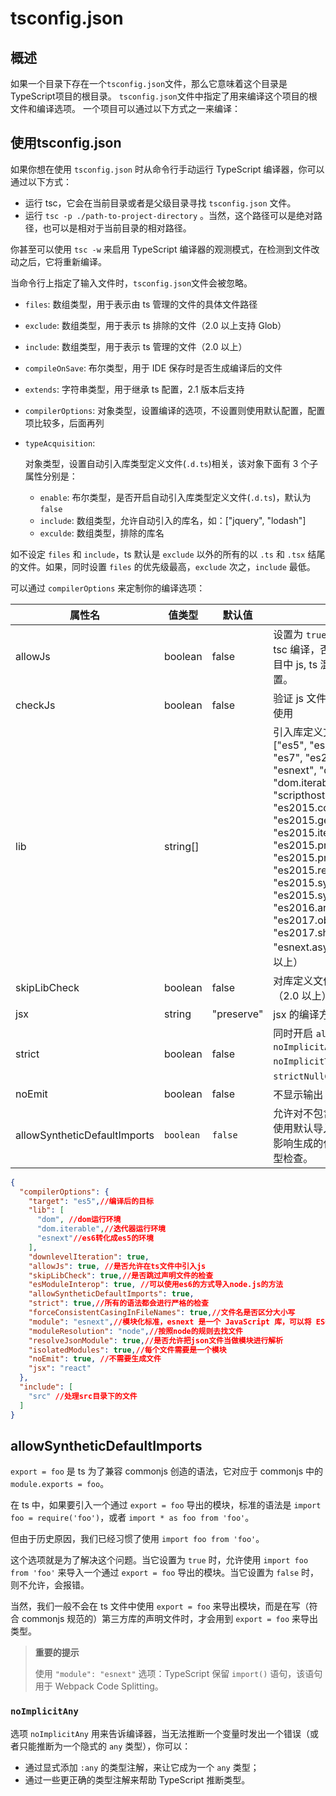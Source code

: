 # tsconfig.json

## 概述

如果一个目录下存在一个`tsconfig.json`文件，那么它意味着这个目录是TypeScript项目的根目录。 `tsconfig.json`文件中指定了用来编译这个项目的根文件和编译选项。 一个项目可以通过以下方式之一来编译：

## 使用tsconfig.json

如果你想在使用 `tsconfig.json` 时从命令行手动运行 TypeScript 编译器，你可以通过以下方式：

- 运行 tsc，它会在当前目录或者是父级目录寻找 `tsconfig.json` 文件。
- 运行 `tsc -p ./path-to-project-directory` 。当然，这个路径可以是绝对路径，也可以是相对于当前目录的相对路径。

你甚至可以使用 `tsc -w` 来启用 TypeScript 编译器的观测模式，在检测到文件改动之后，它将重新编译。

当命令行上指定了输入文件时，`tsconfig.json`文件会被忽略。

- `files`: 数组类型，用于表示由 ts 管理的文件的具体文件路径

- `exclude`: 数组类型，用于表示 ts 排除的文件（2.0 以上支持 Glob）

- `include`: 数组类型，用于表示 ts 管理的文件（2.0 以上）

- `compileOnSave`: 布尔类型，用于 IDE 保存时是否生成编译后的文件

- `extends`: 字符串类型，用于继承 ts 配置，2.1 版本后支持

- `compilerOptions`: 对象类型，设置编译的选项，不设置则使用默认配置，配置项比较多，后面再列

- `typeAcquisition`: 

  对象类型，设置自动引入库类型定义文件(`.d.ts`)相关，该对象下面有 3 个子属性分别是：

  - `enable`: 布尔类型，是否开启自动引入库类型定义文件(`.d.ts`)，默认为 `false`
  - `include`: 数组类型，允许自动引入的库名，如：["jquery", "lodash"]
  - `exculde`: 数组类型，排除的库名

如不设定 `files` 和 `include`，ts 默认是 `exclude` 以外的所有的以 `.ts` 和 `.tsx` 结尾的文件。如果，同时设置 `files` 的优先级最高，`exclude` 次之，`include` 最低。

可以通过 `compilerOptions` 来定制你的编译选项：

| 属性名                       | 值类型    | 默认值     | 描述                                                         |
| ---------------------------- | --------- | ---------- | ------------------------------------------------------------ |
| allowJs                      | boolean   | false      | 设置为 `true` 时，js 文件会被 tsc 编译，否则不会。一般在项目中 js, ts 混合开发时需要设置。 |
| checkJs                      | boolean   | false      | 验证 js 文件，与 `allowJs` 一同使用                          |
| lib                          | string[]  |            | 引入库定义文件，可以是["es5", "es6", "es2015", "es7", "es2016", "es2017", "esnext", "dom", "dom.iterable", "webworker", "scripthost", "es2015.core", "es2015.collection", "es2015.generator", "es2015.iterable", "es2015.promise", "es2015.proxy", "es2015.reflect", "es2015.symbol", "es2015.symbol.wellknown", "es2016.array.include", "es2017.object", "es2017.sharedmemory", "esnext.asynciterable"]（2.0 以上） |
| skipLibCheck                 | boolean   | false      | 对库定义文件跳过类型检查（2.0 以上）                         |
| jsx                          | string    | "preserve" | jsx 的编译方式                                               |
| strict                       | boolean   | false      | 同时开启 `alwaysStrict`, `noImplicitAny`, `noImplicitThis` 和 `strictNullChecks` (2.3 以上) |
| noEmit                       | boolean   | false      | 不显示输出                                                   |
| allowSyntheticDefaultImports | `boolean` | `false`    | 允许对不包含默认导出的模块使用默认导入。这个选项不会影响生成的代码，只会影响类型检查。 |

```json
{
  "compilerOptions": {
    "target": "es5",//编译后的目标
    "lib": [
      "dom", //dom运行环境
      "dom.iterable",//迭代器运行环境
      "esnext"//es6转化成es5的环境
    ],
    "downlevelIteration": true,
    "allowJs": true, //是否允许在ts文件中引入js
    "skipLibCheck": true,//是否跳过声明文件的检查
    "esModuleInterop": true, //可以使用es6的方式导入node.js的方法
    "allowSyntheticDefaultImports": true,
    "strict": true,//所有的语法都会进行严格的检查
    "forceConsistentCasingInFileNames": true,//文件名是否区分大小写
    "module": "esnext",//模块化标准，esnext 是一个 JavaScript 库，可以将 ES6 草案规范语法转成今天的 JavaScript 语法
    "moduleResolution": "node",//按照node的规则去找文件
    "resolveJsonModule": true,//是否允许把json文件当做模块进行解析
    "isolatedModules": true,//每个文件需要是一个模块
    "noEmit": true, //不需要生成文件
    "jsx": "react"
  },
  "include": [
    "src" //处理src目录下的文件
  ]
}
```

## allowSyntheticDefaultImports

`export = foo` 是 ts 为了兼容 commonjs 创造的语法，它对应于 commonjs 中的 `module.exports = foo`。

在 ts 中，如果要引入一个通过 `export = foo` 导出的模块，标准的语法是 `import foo = require('foo')`，或者 `import * as foo from 'foo'`。

但由于历史原因，我们已经习惯了使用 `import foo from 'foo'`。

这个选项就是为了解决这个问题。当它设置为 `true` 时，允许使用 `import foo from 'foo'` 来导入一个通过 `export = foo` 导出的模块。当它设置为 `false` 时，则不允许，会报错。

当然，我们一般不会在 ts 文件中使用 `export = foo` 来导出模块，而是在写（符合 commonjs 规范的）第三方库的声明文件时，才会用到 `export = foo` 来导出类型。

> **重要的提示**
>
> 使用 `"module": "esnext"` 选项：TypeScript 保留 `import()` 语句，该语句用于 Webpack Code Splitting。

### `noImplicitAny`

选项 `noImplicitAny` 用来告诉编译器，当无法推断一个变量时发出一个错误（或者只能推断为一个隐式的 `any` 类型），你可以：

- 通过显式添加 `:any` 的类型注解，来让它成为一个 `any` 类型；
- 通过一些更正确的类型注解来帮助 TypeScript 推断类型。